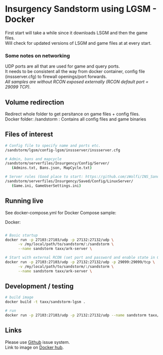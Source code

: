 # Insurgency Sandstorm using LGSM - Docker
First start will take a while since it downloads LSGM and then the game files.  
Will check for updated versions of LSGM and game files at at every start.

### Some notes on networking
UDP ports are all that are used for game and query ports.  
It needs to be consistent all the way from docker container, config file (inssserver.cfg) to firewall openings/port forwards.  
_All samples are without RCON exposed externally (RCON default port = 29099 TCP)._

## Volume redirection
Redirect whole folder to get persitance on game files + config files.  
Docker folder: /sandstorm  : Contains all config files and game binaries

## Files of interest
```bash
# Config file to specify name and ports etc.
/sandstorm/lgsm/config-lgsm/inssserver/inssserver.cfg

# Admin, bans and mapcycle
/sandstorm/serverfiles/Insurgency/Config/Server/
   (Admins.txt, Bans.json, MapCycle.txt)

# Server rules (Good place to start: https://github.com/zWolfi/INS_Sandstorm)
/sandstorm/serverfiles/Insurgency/Saved/Config/LinuxServer/
   (Game.ini, GameUserSettings.ini)
```

## Running live
See docker-compose.yml for Docker Compose sample:

Docker:
```bash

# Basic startup
docker run -p 27103:27103/udp -p 27132:27132/udp \
      -v /my/local/path/to/sandstorm/:/sandstorm \
      --name sandstorm taxx/ark-server \

# Start with external RCON (set port and password and enable state in Game.ini under Rcon)
docker run -p 27103:27103/udp -p 27132:27132/udp -p 29099:29099/tcp \
      -v /my/local/path/to/sandstorm/:/sandstorm \
      --name sandstorm taxx/ark-server \

```

## Development / testing
```bash
# build image
docker build -t taxx/sandstorm-lgsm .

# run
docker run -p 27103:27103/udp -p 27132:27132/udp --name sandstorm taxx/sandstorm-lgsm
```

## Links
Please use [Github](https://github.com/taxx/sandstorm-lgsm) issue system.  
Link to image on [Docker hub](https://github.com/taxx/sandstorm-lgsm).

